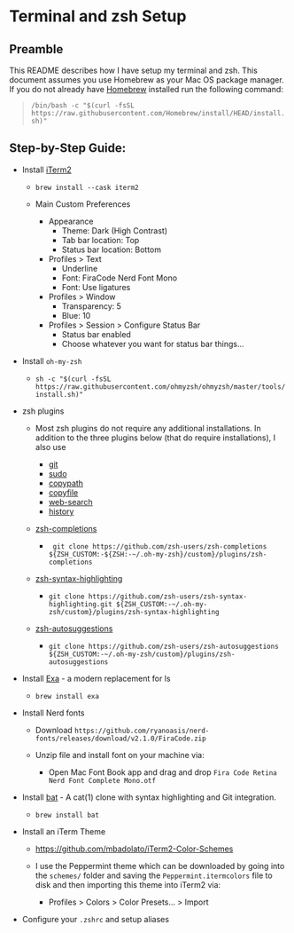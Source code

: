 # Terminal and zsh Setup

## Preamble

This README describes how I have setup my terminal and zsh. This document assumes you use Homebrew as your Mac OS package manager. If you do not already have [Homebrew](https://brew.sh/) installed run the following command:

> `/bin/bash -c "$(curl -fsSL https://raw.githubusercontent.com/Homebrew/install/HEAD/install.sh)"`

## Step-by-Step Guide:

- Install [iTerm2](https://iterm2.com/)

  - `brew install --cask iterm2`

  - Main Custom Preferences
    - Appearance
      - Theme: Dark (High Contrast)
      - Tab bar location: Top
      - Status bar location: Bottom
    - Profiles > Text
      - Underline
      - Font: FiraCode Nerd Font Mono
      - Font: Use ligatures
    - Profiles > Window
      - Transparency: 5
      - Blue: 10
    - Profiles > Session > Configure Status Bar
      - Status bar enabled
      - Choose whatever you want for status bar things...

- Install `oh-my-zsh`

  - `sh -c "$(curl -fsSL https://raw.githubusercontent.com/ohmyzsh/ohmyzsh/master/tools/install.sh)"`

- zsh plugins
  - Most zsh plugins do not require any additional installations. In addition to the three plugins below (that do require installations), I also use
    - [git](https://github.com/ohmyzsh/ohmyzsh/tree/master/plugins/git)
    - [sudo](https://github.com/ohmyzsh/ohmyzsh/tree/master/plugins/sudo)
    - [copypath](https://github.com/ohmyzsh/ohmyzsh/tree/master/plugins/copypath)
    - [copyfile](https://github.com/ohmyzsh/ohmyzsh/tree/master/plugins/copyfile)
    - [web-search](https://github.com/ohmyzsh/ohmyzsh/tree/master/plugins/web-search)
    - [history](https://github.com/ohmyzsh/ohmyzsh/tree/master/plugins/history)
  
  - [zsh-completions](https://github.com/zsh-users/zsh-completions)
    - ` git clone https://github.com/zsh-users/zsh-completions ${ZSH_CUSTOM:-${ZSH:-~/.oh-my-zsh}/custom}/plugins/zsh-completions`

  - [zsh-syntax-highlighting](https://github.com/zsh-users/zsh-syntax-highlighting)
    - `git clone https://github.com/zsh-users/zsh-syntax-highlighting.git ${ZSH_CUSTOM:-~/.oh-my-zsh/custom}/plugins/zsh-syntax-highlighting`

  - [zsh-autosuggestions](https://github.com/zsh-users/zsh-autosuggestions)
    - `git clone https://github.com/zsh-users/zsh-autosuggestions ${ZSH_CUSTOM:-~/.oh-my-zsh/custom}/plugins/zsh-autosuggestions`

- Install [Exa](https://github.com/ogham/exa) - a modern replacement for ls

  - `brew install exa`

- Install Nerd fonts

  - Download `https://github.com/ryanoasis/nerd-fonts/releases/download/v2.1.0/FiraCode.zip`

  - Unzip file and install font on your machine via:
    - Open Mac Font Book app and drag and drop `Fira Code Retina Nerd Font Complete Mono.otf`

- Install [bat](https://github.com/sharkdp/bat) - A cat(1) clone with syntax highlighting and Git integration.

  - `brew install bat`

- Install an iTerm Theme

  - https://github.com/mbadolato/iTerm2-Color-Schemes

  - I use the Peppermint theme which can be downloaded by going into the `schemes/` folder and saving the `Peppermint.itermcolors` file to disk and then importing this theme into iTerm2 via:
    - Profiles > Colors > Color Presets... > Import

- Configure your `.zshrc` and setup aliases
